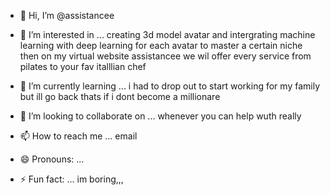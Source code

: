 - 👋 Hi, I’m @assistancee
- 👀 I’m interested in ... creating 3d model avatar and intergrating machine learning with deep learning for each avatar to master a certain niche then on my virtual website assistancee we wil offer every service from pilates to your fav italllian chef
  
- 🌱 I’m currently learning ... i had to drop out to start working for my family but ill go back thats if i dont become a millionare
- 💞️ I’m looking to collaborate on ... whenever you can help wuth really
- 📫 How to reach me ... email
- 😄 Pronouns: ...
- ⚡ Fun fact: ... im boring,,,

<!---
assistancee/assistancee is a ✨ special ✨ repository because its `README.md` (this file) appears on your GitHub profile.
You can click the Preview link to take a look at your changes.
--->
